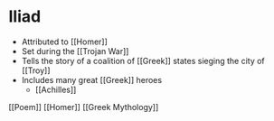 # Iliad

- Attributed to [[Homer]]
- Set during the [[Trojan War]]
- Tells the story of a coalition of [[Greek]] states sieging the city of [[Troy]]
- Includes many great [[Greek]] heroes
  - [[Achilles]]

[[Poem]] [[Homer]] [[Greek Mythology]]

